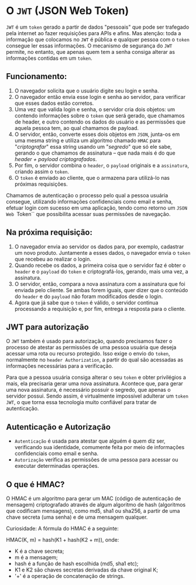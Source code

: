 # O `JWT` (JSON Web Token)
`JWT` é um `token` gerado a partir de dados "pessoais" que pode ser trafegado pela internet ao fazer requisições para APIs e afins. Mas atenção: toda a informação que colocamos no `JWT` é pública e qualquer pessoa com o `token` consegue ler essas informações. O mecanismo de segurança do `JWT` permite, no entanto, que apenas quem tem a senha consiga alterar as informações contidas em um `token`.


## Funcionamento:
1. O navegador solicita que o usuário digite seu login e senha.
2. O navegador então envia esse login e senha ao servidor, para verificar que esses dados estão corretos.
3. Uma vez que valida login e senha, o servidor cria dois objetos: um contendo informações sobre o `token` que será gerado, que chamamos de header, e outro contendo os dados do usuário e as permissões que aquela pessoa tem, ao qual chamamos de payload.
4. O servidor, então, converte esses dois objetos em `JSON`, junta-os em uma mesma string e utiliza um algoritmo chamado `HMAC` para "*criptografar*" essa string usando um "*segredo*" que só ele sabe, gerando o que chamamos de assinatura – que nada mais é do que *header + payload criptografados*.
5. Por fim, o servidor combina o `header`, o `payload` originais e a `assinatura`, criando assim o `token`.
6. O `token` é enviado ao cliente, que o armazena para utilizá-lo nas próximas requisições.

Chamamos de autenticação o processo pelo qual a pessoa usuária consegue, utilizando informações confidenciais como email e senha, efetuar login com sucesso em uma aplicação, tendo como retorno um `JSON Web `Token`` que possibilita acessar suas permissões de navegação.

## Na próxima requisição:
1. O navegador envia ao servidor os dados para, por exemplo, cadastrar um novo produto. Juntamente a esses dados, o navegador envia o `token` que recebeu ao realizar o login.
2. Quando recebe os dados, a primeira coisa que o servidor faz é obter o `header` e o `payload` do `token` e criptografá-los, gerando, mais uma vez, a assinatura.
3. O servidor, então, compara a nova assinatura com a assinatura que foi enviada pelo cliente. Se ambas forem iguais, quer dizer que o conteúdo do `header` e do `payload` não foram modificados desde o login.
4. Agora que já sabe que o `token` é válido, o servidor continua processando a requisição e, por fim, entrega a resposta para o cliente.


## JWT para autorização
O `JWT` também é usado para autorização, quando precisamos fazer o processo de atestar as permissões de uma pessoa usuária que deseja acessar uma rota ou recurso protegido. Isso exige o envio do `token`, normalmente no `header Authorization`, a partir do qual são acessadas as informações necessárias para a verificação.

Para que a pessoa usuária consiga alterar o seu `token` e obter privilégios a mais, ela precisaria gerar uma nova assinatura. Acontece que, para gerar uma nova assinatura, é necessário possuir o segredo, que apenas o servidor possui. Sendo assim, é virtualmente impossível adulterar um `token` `JWT`, o que torna essa tecnologia muito confiável para tratar de autenticação.


## Autenticação e Autorização
- `Autenticação` é usada para atestar que alguém é quem diz ser, verificando sua identidade, comumente feita por meio de informações confidenciais como email e senha.
- `Autorização` verifica as permissões de uma pessoa para acessar ou executar determinadas operações.


## O que é HMAC?
O HMAC é um algoritmo para gerar um MAC (código de autenticação de mensagem) criptografado através de algum algoritmo de hash (algoritmos que codificam mensagens), como md5, sha1 ou sha256, a partir de uma chave secreta (uma senha) e de uma mensagem qualquer.

Curiosidade: A fórmula do HMAC é a seguinte:

HMAC(K, m) = hash(K1 + hash(K2 + m)), onde:
- K é a chave secreta;
- m é a mensagem;
- hash é a função de hash escolhida (md5, sha1 etc);
- K1 e K2 são chaves secretas derivadas da chave original K;
- '+' é a operação de concatenação de strings.
